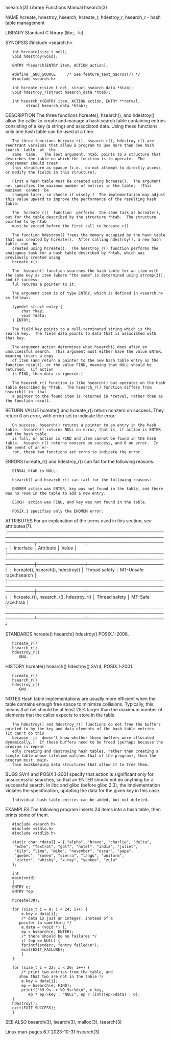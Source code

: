 hsearch(3)							   Library Functions Manual							    hsearch(3)

NAME
       hcreate, hdestroy, hsearch, hcreate_r, hdestroy_r, hsearch_r - hash table management

LIBRARY
       Standard C library (libc, -lc)

SYNOPSIS
       #include <search.h>

       int hcreate(size_t nel);
       void hdestroy(void);

       ENTRY *hsearch(ENTRY item, ACTION action);

       #define _GNU_SOURCE	   /* See feature_test_macros(7) */
       #include <search.h>

       int hcreate_r(size_t nel, struct hsearch_data *htab);
       void hdestroy_r(struct hsearch_data *htab);

       int hsearch_r(ENTRY item, ACTION action, ENTRY **retval,
		     struct hsearch_data *htab);

DESCRIPTION
       The  three  functions hcreate(), hsearch(), and hdestroy() allow the caller to create and manage a hash search table containing entries consisting of a
       key (a string) and associated data.  Using these functions, only one hash table can be used at a time.

       The three functions hcreate_r(), hsearch_r(), hdestroy_r() are reentrant versions that allow a program to use more than one hash search	table  at  the
       same  time.   The last argument, htab, points to a structure that describes the table on which the function is to operate.  The programmer should treat
       this structure as opaque (i.e., do not attempt to directly access or modify the fields in this structure).

       First a hash table must be created using hcreate().  The argument nel specifies the maximum number of entries in the table.  (This  maximum  cannot  be
       changed later, so choose it wisely.)  The implementation may adjust this value upward to improve the performance of the resulting hash table.

       The  hcreate_r()	 function  performs  the same task as hcreate(), but for the table described by the structure *htab.  The structure pointed to by htab
       must be zeroed before the first call to hcreate_r().

       The function hdestroy() frees the memory occupied by the hash table that was created by hcreate().  After calling hdestroy(), a new hash table  can  be
       created using hcreate().	 The hdestroy_r() function performs the analogous task for a hash table described by *htab, which was previously created using
       hcreate_r().

       The  hsearch() function searches the hash table for an item with the same key as item (where "the same" is determined using strcmp(3)), and if success‐
       ful returns a pointer to it.

       The argument item is of type ENTRY, which is defined in <search.h> as follows:

	   typedef struct entry {
	       char *key;
	       void *data;
	   } ENTRY;

       The field key points to a null-terminated string which is the search key.  The field data points to data that is associated with that key.

       The argument action determines what hsearch() does after an unsuccessful search.	 This argument must either have the value ENTER, meaning insert a copy
       of item (and return a pointer to the new hash table entry as the function result), or the value FIND, meaning that NULL should be returned.  (If action
       is FIND, then data is ignored.)

       The hsearch_r() function is like hsearch() but operates on the hash table described by *htab.  The hsearch_r() function differs from hsearch() in  that
       a pointer to the found item is returned in *retval, rather than as the function result.

RETURN VALUE
       hcreate() and hcreate_r() return nonzero on success.  They return 0 on error, with errno set to indicate the error.

       On success, hsearch() returns a pointer to an entry in the hash table.  hsearch() returns NULL on error, that is, if action is ENTER and the hash table
       is full, or action is FIND and item cannot be found in the hash table.  hsearch_r() returns nonzero on success, and 0 on error.	In the event of an er‐
       ror, these two functions set errno to indicate the error.

ERRORS
       hcreate_r() and hdestroy_r() can fail for the following reasons:

       EINVAL htab is NULL.

       hsearch() and hsearch_r() can fail for the following reasons:

       ENOMEM action was ENTER, key was not found in the table, and there was no room in the table to add a new entry.

       ESRCH  action was FIND, and key was not found in the table.

       POSIX.1 specifies only the ENOMEM error.

ATTRIBUTES
       For an explanation of the terms used in this section, see attributes(7).
       ┌────────────────────────────────────────────────────────────────────────────────────────────────────────────┬───────────────┬────────────────────────┐
       │ Interface												    │ Attribute	    │ Value		     │
       ├────────────────────────────────────────────────────────────────────────────────────────────────────────────┼───────────────┼────────────────────────┤
       │ hcreate(), hsearch(), hdestroy()									    │ Thread safety │ MT-Unsafe race:hsearch │
       ├────────────────────────────────────────────────────────────────────────────────────────────────────────────┼───────────────┼────────────────────────┤
       │ hcreate_r(), hsearch_r(), hdestroy_r()									    │ Thread safety │ MT-Safe race:htab	     │
       └────────────────────────────────────────────────────────────────────────────────────────────────────────────┴───────────────┴────────────────────────┘

STANDARDS
       hcreate()
       hsearch()
       hdestroy()
	      POSIX.1-2008.

       hcreate_r()
       hsearch_r()
       hdestroy_r()
	      GNU.

HISTORY
       hcreate()
       hsearch()
       hdestroy()
	      SVr4, POSIX.1-2001.

       hcreate_r()
       hsearch_r()
       hdestroy_r()
	      GNU.

NOTES
       Hash table implementations are usually more efficient when the table contains enough free space to minimize collisions.	Typically, this means that nel
       should be at least 25% larger than the maximum number of elements that the caller expects to store in the table.

       The hdestroy() and hdestroy_r() functions do not free the buffers pointed to by the key and data elements of the hash table entries.  (It can't do this
       because	it  doesn't know whether these buffers were allocated dynamically.)  If these buffers need to be freed (perhaps because the program is repeat‐
       edly creating and destroying hash tables, rather than creating a single table whose lifetime matches that of the program), then the program must	 main‐
       tain bookkeeping data structures that allow it to free them.

BUGS
       SVr4  and  POSIX.1-2001	specify	 that  action  is significant only for unsuccessful searches, so that an ENTER should not do anything for a successful
       search.	In libc and glibc (before glibc 2.3), the implementation violates the specification, updating the data for the given key in this case.

       Individual hash table entries can be added, but not deleted.

EXAMPLES
       The following program inserts 24 items into a hash table, then prints some of them.

       #include <search.h>
       #include <stdio.h>
       #include <stdlib.h>

       static char *data[] = { "alpha", "bravo", "charlie", "delta",
	    "echo", "foxtrot", "golf", "hotel", "india", "juliet",
	    "kilo", "lima", "mike", "november", "oscar", "papa",
	    "quebec", "romeo", "sierra", "tango", "uniform",
	    "victor", "whisky", "x-ray", "yankee", "zulu"
       };

       int
       main(void)
       {
	   ENTRY e;
	   ENTRY *ep;

	   hcreate(30);

	   for (size_t i = 0; i < 24; i++) {
	       e.key = data[i];
	       /* data is just an integer, instead of a
		  pointer to something */
	       e.data = (void *) i;
	       ep = hsearch(e, ENTER);
	       /* there should be no failures */
	       if (ep == NULL) {
		   fprintf(stderr, "entry failed\n");
		   exit(EXIT_FAILURE);
	       }
	   }

	   for (size_t i = 22; i < 26; i++) {
	       /* print two entries from the table, and
		  show that two are not in the table */
	       e.key = data[i];
	       ep = hsearch(e, FIND);
	       printf("%9.9s -> %9.9s:%d\n", e.key,
		      ep ? ep->key : "NULL", ep ? (int)(ep->data) : 0);
	   }
	   hdestroy();
	   exit(EXIT_SUCCESS);
       }

SEE ALSO
       bsearch(3), lsearch(3), malloc(3), tsearch(3)

Linux man-pages 6.7							  2023-10-31								    hsearch(3)
